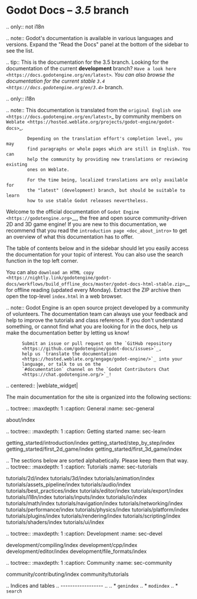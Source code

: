 Godot Docs – *3.5* branch
=========================

.. only:: not i18n

  .. note:: Godot's documentation is available in various languages and versions.
            Expand the "Read the Docs" panel at the bottom of the sidebar to see
            the list.

  .. tip:: This is the documentation for the 3.5 branch.
           Looking for the documentation of the current **development** branch?
           `Have a look here <https://docs.godotengine.org/en/latest>`_.
           You can also browse the documentation for the current stable
           `3.4 <https://docs.godotengine.org/en/3.4>`_ branch.

.. only:: i18n

  .. note:: This documentation is translated from the `original English one
            <https://docs.godotengine.org/en/latest>`_ by community members
            on `Weblate <https://hosted.weblate.org/projects/godot-engine/godot-docs>`_.

            Depending on the translation effort's completion level, you may
            find paragraphs or whole pages which are still in English. You can
            help the community by providing new translations or reviewing existing
            ones on Weblate.

            For the time being, localized translations are only available for
            the "latest" (development) branch, but should be suitable to learn
            how to use stable Godot releases nevertheless.

Welcome to the official documentation of `Godot Engine <https://godotengine.org>`__,
the free and open source community-driven 2D and 3D game engine! If you are new
to this documentation, we recommend that you read the
`introduction page <doc_about_intro>` to get an overview of what this
documentation has to offer.

The table of contents below and in the sidebar should let you easily access the
documentation for your topic of interest. You can also use the search function
in the top left corner.

You can also `download an HTML copy <https://nightly.link/godotengine/godot-docs/workflows/build_offline_docs/master/godot-docs-html-stable.zip>`__
for offline reading (updated every Monday). Extract the ZIP archive then open
the top-level `index.html` in a web browser.

.. note:: Godot Engine is an open source project developed by a community of
          volunteers. The documentation team can always use your
          feedback and help to improve the tutorials and class reference. If
          you don't understand something, or cannot find what you
          are looking for in the docs, help us make the documentation better
          by letting us know!

          Submit an issue or pull request on the `GitHub repository
          <https://github.com/godotengine/godot-docs/issues>`_,
          help us `translate the documentation
          <https://hosted.weblate.org/engage/godot-engine/>`_ into your
          language, or talk to us on the
          `#documentation` channel on the `Godot Contributors Chat
          <https://chat.godotengine.org/>`_!

.. centered:: |weblate_widget|

The main documentation for the site is organized into the following sections:

.. toctree::
   :maxdepth: 1
   :caption: General
   :name: sec-general

   about/index


.. toctree::
   :maxdepth: 1
   :caption: Getting started
   :name: sec-learn

   getting_started/introduction/index
   getting_started/step_by_step/index
   getting_started/first_2d_game/index
   getting_started/first_3d_game/index


.. The sections below are sorted alphabetically. Please keep them that way.
.. toctree::
   :maxdepth: 1
   :caption: Tutorials
   :name: sec-tutorials

   tutorials/2d/index
   tutorials/3d/index
   tutorials/animation/index
   tutorials/assets_pipeline/index
   tutorials/audio/index
   tutorials/best_practices/index
   tutorials/editor/index
   tutorials/export/index
   tutorials/i18n/index
   tutorials/inputs/index
   tutorials/io/index
   tutorials/math/index
   tutorials/navigation/index
   tutorials/networking/index
   tutorials/performance/index
   tutorials/physics/index
   tutorials/platform/index
   tutorials/plugins/index
   tutorials/rendering/index
   tutorials/scripting/index
   tutorials/shaders/index
   tutorials/ui/index


.. toctree::
   :maxdepth: 1
   :caption: Development
   :name: sec-devel

   development/compiling/index
   development/cpp/index
   development/editor/index
   development/file_formats/index


.. toctree::
   :maxdepth: 1
   :caption: Community
   :name: sec-community

   community/contributing/index
   community/tutorials

.. Indices and tables
.. ------------------
..
.. * `genindex`
.. * `modindex`
.. * `search`
